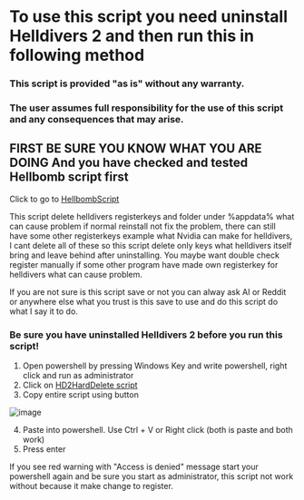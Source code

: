 # To use this script you need uninstall Helldivers 2 and then run this in following method

### This script is provided "as is" without any warranty.
### The user assumes full responsibility for the use of this script and any consequences that may arise.

## **FIRST BE SURE YOU KNOW WHAT YOU ARE DOING** And you have checked and tested Hellbomb script first

Click to go to [HellbombScript](https://github.com/helldivers2fixes/HellbombScript/tree/main)

This script delete helldivers registerkeys and folder under %appdata% what can cause problem if normal reinstall not fix the problem, there can still have some other registerkeys example what Nvidia can make for helldivers, I cant delete all of these so this script delete only keys what helldivers itself bring and leave behind after uninstalling. You maybe want double check register manually if some other program have made own registerkey for helldivers what can cause problem.

If you are not sure is this script save or not you can alway ask AI or Reddit or anywhere else what you trust is this save to use and do this script do what I say it to do.

### Be sure you have uninstalled Helldivers 2 before you run this script!

1. Open powershell by pressing Windows Key and write powershell, right click and run as administrator
2. Click on [HD2HardDelete script](https://github.com/Captain-Cave/HD2HardDelete/blob/main/HD2HardDelete.ps1)
3. Copy entire script using button
   
![image](https://github.com/user-attachments/assets/e990b67c-50e5-4c0a-a68d-dde682c0f44d)

4. Paste into powershell. Use Ctrl + V or Right click (both is paste and both work)
5. Press enter

If you see red warning with "Access is denied" message start your powershell again and be sure you start as administrator, this script not work without because it make change to register.

